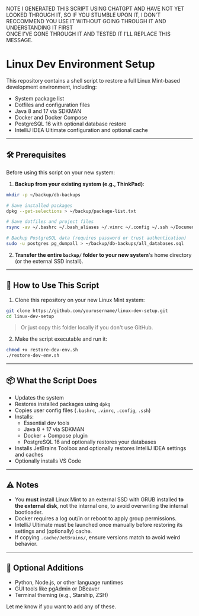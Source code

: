 NOTE I GENERATED THIS SCRIPT USING CHATGPT AND HAVE NOT YET LOOKED THROUGH IT, 
SO IF YOU STUMBLE UPON IT, I DON'T RECCOMMEND YOU USE IT WITHOUT GOING THROUGH IT AND UNDERSTANDING IT FIRST  
ONCE I'VE GONE THROUGH IT AND TESTED IT I'LL REPLACE THIS MESSAGE. 

# Linux Dev Environment Setup

This repository contains a shell script to restore a full Linux Mint-based development environment, including:

- System package list
- Dotfiles and configuration files
- Java 8 and 17 via SDKMAN
- Docker and Docker Compose
- PostgreSQL 16 with optional database restore
- IntelliJ IDEA Ultimate configuration and optional cache

---

## 🛠 Prerequisites

Before using this script on your new system:

1. **Backup from your existing system (e.g., ThinkPad)**:

```bash
mkdir -p ~/backup/db-backups

# Save installed packages
dpkg --get-selections > ~/backup/package-list.txt

# Save dotfiles and project files
rsync -av ~/.bashrc ~/.bash_aliases ~/.vimrc ~/.config ~/.ssh ~/Documents ~/Projects ~/backup/

# Backup PostgreSQL data (requires password or trust authentication)
sudo -u postgres pg_dumpall > ~/backup/db-backups/all_databases.sql
```

2. **Transfer the entire `backup/` folder to your new system**'s home directory (or the external SSD install).

---

## 🚀 How to Use This Script

1. Clone this repository on your new Linux Mint system:

```bash
git clone https://github.com/yourusername/linux-dev-setup.git
cd linux-dev-setup
```

> Or just copy this folder locally if you don't use GitHub.

2. Make the script executable and run it:

```bash
chmod +x restore-dev-env.sh
./restore-dev-env.sh
```

---

## 📦 What the Script Does

- Updates the system
- Restores installed packages using `dpkg`
- Copies user config files (`.bashrc`, `.vimrc`, `.config`, `.ssh`)
- Installs:
  - Essential dev tools
  - Java 8 + 17 via SDKMAN
  - Docker + Compose plugin
  - PostgreSQL 16 and optionally restores your databases
- Installs JetBrains Toolbox and optionally restores IntelliJ IDEA settings and caches
- Optionally installs VS Code

---

## ⚠️ Notes

- You **must** install Linux Mint to an external SSD with GRUB installed **to the external disk**, not the internal one, to avoid overwriting the internal bootloader.
- Docker requires a log out/in or reboot to apply group permissions.
- IntelliJ Ultimate must be launched once manually before restoring its settings and (optionally) cache.
- If copying `.cache/JetBrains/`, ensure versions match to avoid weird behavior.

---

## 🧰 Optional Additions

- Python, Node.js, or other language runtimes
- GUI tools like pgAdmin or DBeaver
- Terminal theming (e.g., Starship, ZSH)

Let me know if you want to add any of these.
